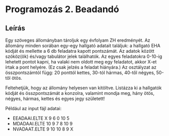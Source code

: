 # Programozás 2. Beadandó

## Leírás

Egy szöveges állományban tároljuk egy évfolyam ZH eredményét.
Az állomány  minden  sorában  egy-egy  hallgató  adatait  találjuk:
a hallgató EHA kódját és mellette a 6 db feladatra kapott pontszámát.
Az  adatok között szóköz(ök) és/vagy  tabulátor jelek találhatók.
Az egyes feladatokra 0-10-ig lehetett pontot kapni, ha valaki nem oldott
meg egy feladatot, akkor X-et írtak a pont helyére. (Ez csak jelzés a feladat hiányára.)
Az osztályzat az összpontszámtól függ:
20 ponttól kettes,
30-tól hármas,
40-től négyes,
50-től ötös.

Feltehetjük,  hogy  az  állomány  helyesen  van kitöltve. Listázza ki a hallgatók kódját és
összpontszámát a konzolra, valamint mondja meg, hány ötös, négyes, hármas, kettes és egyes 
jegy született!

Például az input fájl adatai:
* EEADAAI.ELTE  X  9   6   0   10  5
* MDADAAI.ELTE  10 9   7   8   10  9
* NVADAAT.ELTE  9  10  10  8   9   X